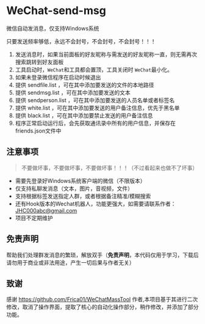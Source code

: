# WeChat-send-msg

微信自动发消息，仅支持Windows系统

只要发送频率够低，永远不会封号，不会封号，不会封号！！！


1. 发送消息时，如果当前面板的好友昵称与需发送的好友昵称一直，则无需再次搜索跳转到好友面板 
2. 工具启动时，`WeChat`和工具都会置顶，工具关闭时 `WeChat`最小化。
3. 如果未登录微信程序在启动时候退出
4. 提供 sendfile.list ，可在其中添加要发送的文件的本地路径
5. 提供 sendmsg.list ，可在其中添加要发送的文本
6. 提供 sendperson.list ，可在其中添加要发送的人员名单或者标签名
7. 提供 white.list ，可在其中添加要发送的用户备注信息，优先于黑名单 
8. 提供 black.list ，可在其中添加要禁止发送的用户备注信息 
9. 程序正常启动运行后，会先获取通讯录中所有的用户信息，并保存在friends.json文件中

## 注意事项

> 不要做坏事，不要做坏事，不要做坏事！！！（不过看起来也做不了坏事）

- 需要先登录好Windows系统客户端的微信（不限版本）
- 仅支持私聊发消息（文本，图片，音视频，文件）
- 支持根据标签发送指定人群，或者根据备注精准/模糊搜索
- 还有Hook版本的Wechat机器人，功能更强大，如需要请联系作者：JHC000abc@gmail.com
- 项目不定期维护




## 免责声明

帮助我们处理群发消息的繁琐，解放双手（**免责声明**，本代码仅用于学习，下载后请勿用于商业或非法用途，产生一切后果与作者无关）

## 致谢
感谢 https://github.com/Frica01/WeChatMassTool 作者,本项目基于其进行二次修改，取消了操作界面，提取了核心的自动化操作部分，稍作修改，并添加了部分功能。
